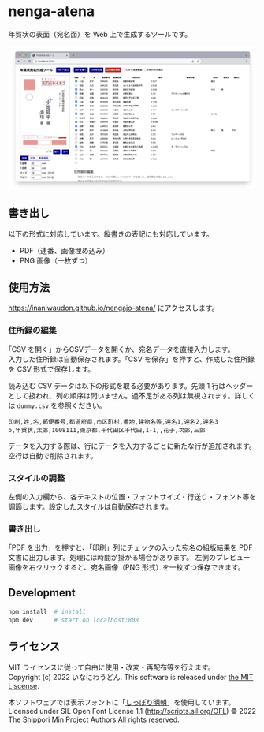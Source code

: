 # nenga-atena

年賀状の表面（宛名面）を Web 上で生成するツールです。

![スクリーンショット](screenshot.png)

## 書き出し

以下の形式に対応しています。縦書きの表記にも対応しています。

- PDF（連番、画像埋め込み）
- PNG 画像（一枚ずつ）

## 使用方法

https://inaniwaudon.github.io/nengajo-atena/ にアクセスします。

### 住所録の編集
｢CSV を開く」からCSVデータを開くか、宛名データを直接入力します。  
入力した住所録は自動保存されます。｢CSV を保存」を押すと、作成した住所録を CSV 形式で保存します。

読み込む CSV データは以下の形式を取る必要があります。先頭 1 行はヘッダーとして扱われ、列の順序は問いません。過不足がある列は無視されます。詳しくは `dummy.csv` を参照ください。

```csv
印刷,姓,名,郵便番号,都道府県,市区町村,番地,建物名等,連名1,連名2,連名3
o,年賀状,太郎,1008111,東京都,千代田区千代田,1-1,,花子,次郎,三郎
```

データを入力する際は、行にデータを入力するごとに新たな行が追加されます。空行は自動で削除されます。

### スタイルの調整
左側の入力欄から、各テキストの位置・フォントサイズ・行送り・フォント等を調節します。設定したスタイルは自動保存されます。

### **書き出し**  
｢PDF を出力」を押すと、｢印刷」列にチェックの入った宛名の組版結果を PDF 文書に出力します。処理には時間が掛かる場合があります。
左側のプレビュー画像を右クリックすると、宛名画像（PNG 形式）を一枚ずつ保存できます。

## Development

```bash
npm install  # install
npm dev      # start on localhost:808
```

## ライセンス

MIT ライセンスに従って自由に使用・改変・再配布等を行えます。  
Copyright (c) 2022 いなにわうどん.
This software is released under [the MIT Liscense](https://opensource.org/licenses/mit-license.php).

本ソフトウェアでは表示フォントに「[しっぽり明朝](https://fontdasu.com/shippori-mincho/)」を使用しています。
Licensed under SIL Open Font License 1.1 (http://scripts.sil.org/OFL)
© 2022 The Shippori Min Project Authors All rights reserved.
